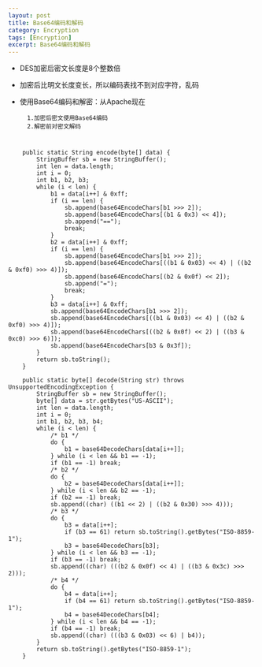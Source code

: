 ```yaml
---
layout: post
title: Base64编码和解码
category: Encryption
tags: [Encryption]
excerpt: Base64编码和解码
---
```


- DES加密后密文长度是8个整数倍
- 加密后比明文长度变长，所以编码表找不到对应字符，乱码
- 使用Base64编码和解密：从Apache现在

		1.加密后密文使用Base64编码
		2.解密前对密文解码

#

	    public static String encode(byte[] data) {
	        StringBuffer sb = new StringBuffer();
	        int len = data.length;
	        int i = 0;
	        int b1, b2, b3;
	        while (i < len) {
	            b1 = data[i++] & 0xff;
	            if (i == len) {
	                sb.append(base64EncodeChars[b1 >>> 2]);
	                sb.append(base64EncodeChars[(b1 & 0x3) << 4]);
	                sb.append("==");
	                break;
	            }
	            b2 = data[i++] & 0xff;
	            if (i == len) {
	                sb.append(base64EncodeChars[b1 >>> 2]);
	                sb.append(base64EncodeChars[((b1 & 0x03) << 4) | ((b2 & 0xf0) >>> 4)]);
	                sb.append(base64EncodeChars[(b2 & 0x0f) << 2]);
	                sb.append("=");
	                break;
	            }
	            b3 = data[i++] & 0xff;
	            sb.append(base64EncodeChars[b1 >>> 2]);
	            sb.append(base64EncodeChars[((b1 & 0x03) << 4) | ((b2 & 0xf0) >>> 4)]);
	            sb.append(base64EncodeChars[((b2 & 0x0f) << 2) | ((b3 & 0xc0) >>> 6)]);
	            sb.append(base64EncodeChars[b3 & 0x3f]);
	        }
	        return sb.toString();
	    }
	
	    public static byte[] decode(String str) throws UnsupportedEncodingException {
	        StringBuffer sb = new StringBuffer();
	        byte[] data = str.getBytes("US-ASCII");
	        int len = data.length;
	        int i = 0;
	        int b1, b2, b3, b4;
	        while (i < len) {
	            /* b1 */
	            do {
	                b1 = base64DecodeChars[data[i++]];
	            } while (i < len && b1 == -1);
	            if (b1 == -1) break;
	            /* b2 */
	            do {
	                b2 = base64DecodeChars[data[i++]];
	            } while (i < len && b2 == -1);
	            if (b2 == -1) break;
	            sb.append((char) ((b1 << 2) | ((b2 & 0x30) >>> 4)));
	            /* b3 */
	            do {
	                b3 = data[i++];
	                if (b3 == 61) return sb.toString().getBytes("ISO-8859-1");
	                b3 = base64DecodeChars[b3];
	            } while (i < len && b3 == -1);
	            if (b3 == -1) break;
	            sb.append((char) (((b2 & 0x0f) << 4) | ((b3 & 0x3c) >>> 2)));
	            /* b4 */
	            do {
	                b4 = data[i++];
	                if (b4 == 61) return sb.toString().getBytes("ISO-8859-1");
	                b4 = base64DecodeChars[b4];
	            } while (i < len && b4 == -1);
	            if (b4 == -1) break;
	            sb.append((char) (((b3 & 0x03) << 6) | b4));
	        }
	        return sb.toString().getBytes("ISO-8859-1");
	    }